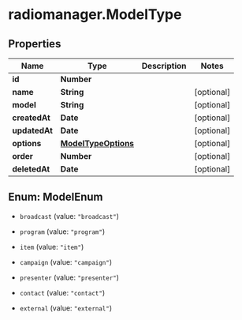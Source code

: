 # radiomanager.ModelType

## Properties
Name | Type | Description | Notes
------------ | ------------- | ------------- | -------------
**id** | **Number** |  | 
**name** | **String** |  | [optional] 
**model** | **String** |  | [optional] 
**createdAt** | **Date** |  | [optional] 
**updatedAt** | **Date** |  | [optional] 
**options** | [**ModelTypeOptions**](ModelTypeOptions.md) |  | [optional] 
**order** | **Number** |  | [optional] 
**deletedAt** | **Date** |  | [optional] 


<a name="ModelEnum"></a>
## Enum: ModelEnum


* `broadcast` (value: `"broadcast"`)

* `program` (value: `"program"`)

* `item` (value: `"item"`)

* `campaign` (value: `"campaign"`)

* `presenter` (value: `"presenter"`)

* `contact` (value: `"contact"`)

* `external` (value: `"external"`)




